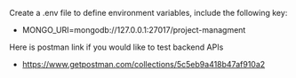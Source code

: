 
Create a .env file to define environment variables, include the following key:
  - MONGO_URI=mongodb://127.0.0.1:27017/project-managment

Here is postman link if you would like to test backend APIs
  - https://www.getpostman.com/collections/5c5eb9a418b47af910a2

